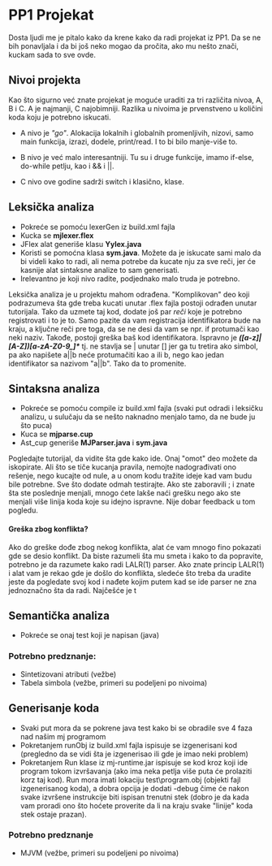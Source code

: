 # PP1 Projekat

Dosta ljudi me je pitalo kako da krene kako da radi projekat iz PP1. Da se ne bih ponavljala i da bi još neko mogao da pročita, ako mu nešto znači, kuckam sada to sve ovde. 

## Nivoi projekta
Kao što sigurno već znate projekat je moguće uraditi za tri različita nivoa, A, B i C. 
A je najmanji, C najobimniji. 
Razlika u nivoima je prvenstveno u količini koda koju je potrebno iskucati. 

* A nivo je _"go"_. Alokacija lokalnih i globalnih promenljivih, nizovi, samo main funkcija, izrazi, dodele, print/read. I to bi bilo manje-više to. 

* B nivo je već malo interesantniji. Tu su i druge funkcije, imamo if-else, do-while petlju, kao i && i ||.

* C nivo ove godine sadrži switch i klasično, klase. 

## Leksička analiza
* Pokreće se pomoću lexerGen iz build.xml fajla
* Kucka se **mjlexer.flex**
* JFlex alat generiše klasu **Yylex.java**
* Koristi se pomoćna klasa **sym.java**. Možete da je iskucate sami malo da bi videli kako to radi, ali nema potrebe da kucate nju za sve reči, jer će kasnije alat sintaksne analize to sam generisati.
* Irelevantno je koji nivo radite, podjednako malo truda je potrebno.

Leksička analiza je u projektu mahom odrađena. "Komplikovan" deo koji podrazumeva šta gde treba kucati unutar .flex fajla postoji odrađen unutar tutorijala.
Tako da uzmete taj kod, dodate još par _reči_ koje je potrebno registrovati i to je to. 
Samo pazite da vam registracija identifikatora bude na kraju, a ključne reči pre toga, da se ne desi da vam se npr. if protumači kao neki naziv. 
Takođe, postoji greška baš kod identifikatora. 
Ispravno je ***([a-z]|[A-Z])[a-zA-Z0-9_]\**** tj. ne stavlja se | unutar [] jer ga tu tretira ako simbol, 
pa ako napišete a||b neće protumačiti kao a ili b, nego kao jedan identifikator sa nazivom "a||b". 
Tako da to promenite. 

## Sintaksna analiza
* Pokreće se pomoću compile iz build.xml fajla (svaki put odradi i leksičku analizu, u sulučaju da se nešto naknadno menjalo tamo, da ne bude ju što puca)
* Kuca se **mjparse.cup** 
* Ast_cup generiše **MJParser.java** i **sym.java**

Pogledajte tutorijal, da vidite šta gde kako ide. 
Onaj "omot" deo možete da iskopirate. Ali što se tiče kucanja pravila, nemojte nadograđivati ono rešenje, nego kucajte od nule, a u onom kodu tražite ideje kad vam budu bile potrebne.
Sve što dodate odmah testirajte. 
Ako ste zaboravili ; i znate šta ste poslednje menjali, mnogo ćete lakše naći grešku nego ako ste menjali više linija koda koje su idejno ispravne. 
Nije dobar feedback u tom pogledu. 

#### Greška zbog konflikta?
Ako do greške dođe zbog nekog konflikta, alat će vam mnogo fino pokazati gde se desio konflikt. 
Da biste razumeli šta mu smeta i kako to da popravite, potrebno je da razumete kako radi LALR(1) parser. 
Ako znate princip LALR(1) i alat vam je rekao gde je došlo do konflikta, 
sledeće što treba da uradite jeste da pogledate svoj kod i nađete kojim putem kad se ide parser ne zna jednoznačno šta da radi. 
Najčešće je t


## Semantička analiza
* Pokreće se onaj test koji je napisan (java)

### Potrebno predznanje: 
* Sintetizovani atributi (vežbe)
* Tabela simbola (vežbe, primeri su podeljeni po nivoima)



## Generisanje koda 
* Svaki put mora da se pokrene java test kako bi se obradile sve 4 faza nad našim mj programom
* Pokretanjem runObj iz build.xml fajla ispisuje se izgenerisani kod (pregledno da se vidi šta je izgenerisao ili gde je imao neki problem)
* Pokretanjem Run klase iz mj-runtime.jar ispisuje se kod kroz koji ide program tokom izvršavanja (ako ima neka petlja više puta će prolaziti korz taj kod).
Run mora imati lokaciju test\program.obj (objekti fajl izgenerisanog koda), a dobra opcija je dodati -debug čime će nakon svake izvršene instrukcije biti ispisan trenutni stek 
(dobro je da kada vam proradi ono što hoćete proverite da li na kraju svake "linije" koda stek ostaje prazan).

### Potrebno predznanje
* MJVM (vežbe, primeri su podeljeni po nivoima)









